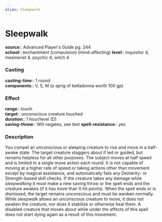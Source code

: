 ```yaml
---
alias: Sleepwalk
---
```


# Sleepwalk 

**source**:: Advanced Player's Guide pg. 244  
**school**:: enchantment (compulsion) (mind-affecting)
**level**:: inquisitor 4, mesmerist 4, psychic 4, witch 4

### Casting 

**casting-time**:: 1 round  
**components**:: V, S, M (a sprig of belladonna worth 100 gp)

### Effect 

**range**:: touch  
**target**:: unconscious creature touched  
**duration**:: 1 hour/level (D)  
**saving-throw**:: Will negates, see text
**spell-resistance**:: yes

### Description 

You compel an unconscious or sleeping creature to rise and move in a half-awake state. The target creature staggers about if led or guided, but remains helpless for all other purposes. The subject moves at half speed and is limited to a single move action each round. It is not capable of moving at a higher rate of speed or taking actions other than movement except by magical assistance, and automatically fails any Dexterity- or Strength-based skill checks. If the creature takes any damage while *sleepwalking* it must make a new saving throw or the spell ends and the creature awakes (if it has more than 0 hit points). When the spell ends or is dismissed, the target remains unconscious and must be awoken normally. While *sleepwalk* allows an unconscious creature to move, it does not awaken the creature, nor does it stabilize or otherwise heal them. A disabled creature that moves about while under the effects of this spell does not start dying again as a result of this movement.
